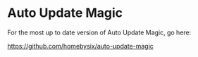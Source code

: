 # Auto Update Magic

For the most up to date version of Auto Update Magic, go here:

https://github.com/homebysix/auto-update-magic